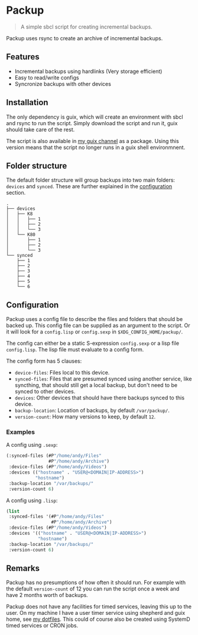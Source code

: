 # Packup

> A simple sbcl script for creating incremental backups.

Packup uses rsync to create an archive of incremental backups.

## Features

- Incremental backups using hardlinks (Very storage efficient)
- Easy to read/write configs
- Syncronize backups with other devices

## Installation

The only dependency is guix, which will create an environment with sbcl and
rsync to run the script. Simply download the script and run it, guix should
take care of the rest.

The script is also available in [my guix
channel](https://github.com/fuglesteg/guix-fuglesteg-channel) as a package.
Using this version means that the script no longer runs in a guix shell
environmnent.

## Folder structure

The default folder structure will group backups into two main folders: `devices` and `synced`.
These are further explained in the [configuration](#Configuration) section.

```
.
├── devices
│   ├── K8
│   │   ├── 1
│   │   ├── 2
│   │   └── 3
│   └── K80
│       ├── 1
│       ├── 2
│       └── 3
└── synced
    ├── 1
    ├── 2
    ├── 3
    ├── 4
    ├── 5
    └── 6
```

## Configuration

Packup uses a config file to describe the files and folders that should be
backed up. This config file can be supplied as an argument to the script. Or it
will look for a `config.lisp` or `config.sexp` in `$XDG_CONFIG_HOME/packup/`.

The config can either be a static S-expression `config.sexp` or a lisp file
`config.lisp`. The lisp file must evaluate to a config form.

The config form has 5 clauses:

- `device-files`: Files local to this device.
- `synced-files`: Files that are presumed synced using another service, like syncthing, that should still get a local backup, but don't need to be synced to other devices.
- `devices`: Other devices that should have there backups synced to this device.
- `backup-location`: Location of backups, by default `/var/packup/`.
- `version-count`: How many versions to keep, by default `12`.

### Examples

A config using `.sexp`:

```lisp
(:synced-files (#P"/home/andy/Files"
                #P"/home/andy/Archive")
 :device-files (#P"/home/andy/Videos")
 :devices (("hostname" . "USER@<DOMAIN|IP-ADDRESS>")
           "hostname")
 :backup-location "/var/backups/"
 :version-count 6)
```

A config using `.lisp`:

```lisp
(list 
 :synced-files '(#P"/home/andy/Files"
                 #P"/home/andy/Archive")
 :device-files (#P"/home/andy/Videos")
 :devices '(("hostname" . "USER@<DOMAIN|IP-ADDRESS>")
            "hostname")
 :backup-location "/var/backups/"
 :version-count 6)
```

## Remarks

Packup has no presumptions of how often it should run. For example with the
default `version-count` of 12 you can run the script once a week and have 2
months worth of backups.

Packup does not have any facilities for timed services,
leaving this up to the user. On my machine I have a user timer service using
shepherd and guix home, see [my
dotfiles](https://github.com/fuglesteg/dotfiles). This could of course also be
created using SystemD timed services or CRON jobs.
